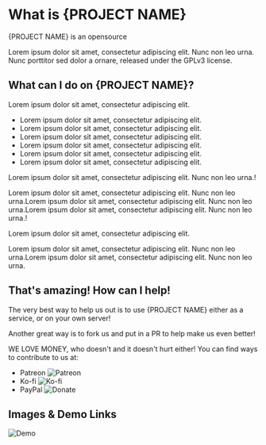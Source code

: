 

# What is {PROJECT NAME}
{PROJECT NAME} is an opensource 

Lorem ipsum dolor sit amet, consectetur adipiscing elit. Nunc non leo urna. Nunc porttitor sed dolor a ornare, released under the GPLv3 license.

## What can I do on {PROJECT NAME}?
Lorem ipsum dolor sit amet, consectetur adipiscing elit.

* Lorem ipsum dolor sit amet, consectetur adipiscing elit.
* Lorem ipsum dolor sit amet, consectetur adipiscing elit.
* Lorem ipsum dolor sit amet, consectetur adipiscing elit.
* Lorem ipsum dolor sit amet, consectetur adipiscing elit.
* Lorem ipsum dolor sit amet, consectetur adipiscing elit.
* Lorem ipsum dolor sit amet, consectetur adipiscing elit.

Lorem ipsum dolor sit amet, consectetur adipiscing elit. Nunc non leo urna.!

Lorem ipsum dolor sit amet, consectetur adipiscing elit. Nunc non leo urna.Lorem ipsum dolor sit amet, consectetur adipiscing elit. Nunc non leo urna.Lorem ipsum dolor sit amet, consectetur adipiscing elit. Nunc non leo urna.!

Lorem ipsum dolor sit amet, consectetur adipiscing elit. 

Lorem ipsum dolor sit amet, consectetur adipiscing elit. Nunc non leo urna.Lorem ipsum dolor sit amet, consectetur adipiscing elit. Nunc non leo urna.

## That's amazing! How can I help!

The very best way to help us out is to use {PROJECT NAME} either as a service, or on your own server!

Another great way is to fork us and put in a PR to help make us even better!

WE LOVE MONEY, who doesn't and it doesn't hurt either! You can find ways to contribute to us at:

* Patreon ![Patreon](http://patreon.com/USER)
* Ko-fi ![Ko-fi](http://Ko-fi.com/USER)
* PayPal ![Donate](https://www.paypal.me/my?locale.x=en_US&country.x=US)

## Images & Demo Links

![Demo](assets/demo.png)
